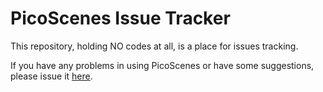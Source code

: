 # PicoScenes Issue Tracker

This repository, holding NO codes at all, is a place for issues tracking.

If you have any problems in using PicoScenes or have some suggestions, please issue it [here](https://gitlab.com/wifisensing/picoscenes-issue-tracker/issues).